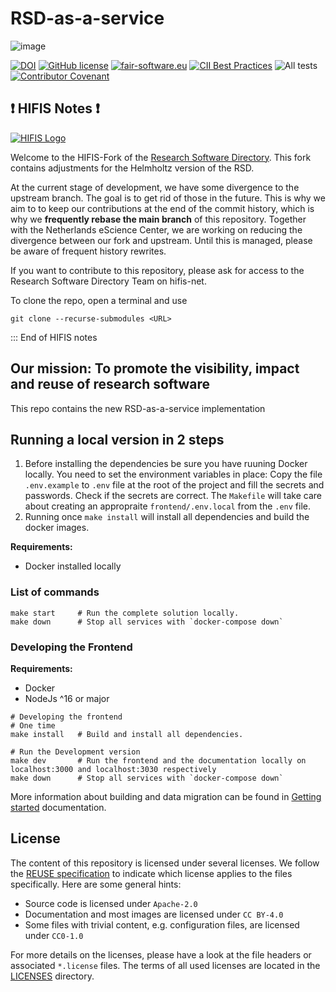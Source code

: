 <!--
SPDX-FileCopyrightText: 2021 - 2022 Dusan Mijatovic (dv4all)
SPDX-FileCopyrightText: 2021 - 2022 Ewan Cahen (Netherlands eScience Center) <e.cahen@esciencecenter.nl>
SPDX-FileCopyrightText: 2021 - 2022 Jason Maassen (Netherlands eScience Center) <j.maassen@esciencecenter.nl>
SPDX-FileCopyrightText: 2021 - 2022 Netherlands eScience Center
SPDX-FileCopyrightText: 2021 - 2022 dv4all
SPDX-FileCopyrightText: 2021 Jesús García Gonzalez (Netherlands eScience Center) <j.g.gonzalez@esciencecenter.nl>
SPDX-FileCopyrightText: 2022 Christian Meeßen (GFZ) <christian.meessen@gfz-potsdam.de>
SPDX-FileCopyrightText: 2022 Helmholtz Centre Potsdam - GFZ German Research Centre for Geosciences

SPDX-License-Identifier: CC-BY-4.0
-->

# RSD-as-a-service

![image](https://user-images.githubusercontent.com/4195550/136156498-736f915f-7623-43d2-8678-f30b06563a38.png)

[![DOI](https://zenodo.org/badge/413814951.svg)](https://zenodo.org/badge/latestdoi/413814951)
[![GitHub license](https://img.shields.io/badge/license-Apache--2.0%20-blue.svg)](https://github.com/research-software-directory/RSD-as-a-service/blob/main/LICENSE)
[![fair-software.eu](https://img.shields.io/badge/fair--software.eu-%E2%97%8F%20%20%E2%97%8F%20%20%E2%97%8B%20%20%E2%97%8F%20%20%E2%97%8B-orange)](https://fair-software.eu)
[![CII Best Practices](https://bestpractices.coreinfrastructure.org/projects/6336/badge)](https://bestpractices.coreinfrastructure.org/projects/6336)
![All tests](https://github.com/research-software-directory/RSD-as-a-service/actions/workflows/tests_main.yml/badge.svg)
[![Contributor Covenant](https://img.shields.io/badge/Contributor%20Covenant-2.1-4baaaa.svg)](code_of_conduct.md)

## :exclamation: HIFIS Notes :exclamation:

[![HIFIS Logo](https://user-images.githubusercontent.com/14222414/180852856-72f5c1b5-b3e8-40fd-a5b7-593408067a13.png)](https://hifis.net)

Welcome to the HIFIS-Fork of the [Research Software Directory](https://github.com/research-software-directory/RSD-as-a-service). This fork contains adjustments for the Helmholtz version of the RSD.

At the current stage of development, we have some divergence to the upstream branch. The goal is to get rid of those in the future. This is why we aim to to keep our contributions at the end of the commit history, which is why we **frequently rebase the main branch** of this repository. Together with the Netherlands eScience Center, we are working on reducing the divergence between our fork and upstream. Until this is managed, please be aware of frequent history rewrites.

If you want to contribute to this repository, please ask for access to the Research Software Directory Team on hifis-net.

To clone the repo, open a terminal and use

```
git clone --recurse-submodules <URL>
```

::: End of HIFIS notes

## Our mission: To promote the visibility, impact and reuse of research software

This repo contains the new RSD-as-a-service implementation

## Running a local version in 2 steps

1. Before installing the dependencies be sure you have ruuning Docker locally. You need to set the environment variables in place:
Copy the file `.env.example` to `.env` file at the root of the project
and fill the secrets and passwords. Check if the secrets are correct.
The `Makefile` will take care about creating an appropraite `frontend/.env.local`
from the `.env` file.
2. Running once `make install` will install all dependencies and build the docker images.

**Requirements:**

- Docker installed locally

### List of commands

```shell
make start     # Run the complete solution locally.
make down      # Stop all services with `docker-compose down`
```

### Developing the Frontend

**Requirements:**

- Docker
- NodeJs ^16 or major

```shell
# Developing the frontend
# One time
make install   # Build and install all dependencies.

# Run the Development version
make dev       # Run the frontend and the documentation locally on localhost:3000 and localhost:3030 respectively
make down      # Stop all services with `docker-compose down`
```

More information about building and data migration can be found in [Getting started](https://research-software-directory.github.io/RSD-as-a-service/getting-started.html) documentation.

## License

The content of this repository is licensed under several licenses. We follow the [REUSE specification](https://reuse.software/) to indicate which license applies to the files specifically. Here are some general hints:

- Source code is licensed under `Apache-2.0`
- Documentation and most images are licensed under `CC BY-4.0`
- Some files with trivial content, e.g. configuration files, are licensed under `CC0-1.0`

For more details on the licenses, please have a look at the file headers or associated `*.license` files. The terms of all used licenses are located in the [LICENSES](./LICENSES/) directory.
